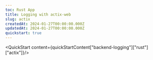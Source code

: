```yaml
---
toc: Rust App
title: Logging with actix-web
slug: actix
createdAt: 2024-01-27T00:00:00.000Z
updatedAt: 2024-01-27T00:00:00.000Z
quickstart: true
---
```


<QuickStart content={quickStartContent["backend-logging"]["rust"]["actix"]}/>
